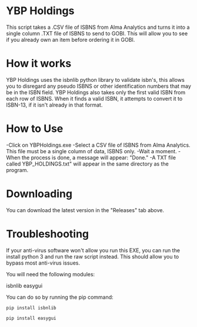 # YBP Holdings
This script takes a .CSV file of ISBNS from Alma Analytics and turns it into a single column .TXT file of ISBNS to send to GOBI.
This will allow you to see if you already own an item before ordering it in GOBI.

# How it works
YBP Holdings uses the isbnlib python library to validate isbn's, this allows you to disregard any pseudo ISBNS or other identification numbers that may be in the ISBN field.
YBP Holdings also takes only the first valid ISBN from each row of ISBNS.
When it finds a valid ISBN, it attempts to convert it to ISBN-13, if it isn't already in that format.

# How to Use
-Click on YBPHoldings.exe
-Select a CSV file of ISBNS from Alma Analytics. This file must be a single column of data, ISBNS only.
-Wait a moment.
-When the process is done, a message will appear: "Done."
-A TXT file called YBP_HOLDINGS.txt" will appear in the same directory as the program.

# Downloading
You can download the latest version in the "Releases" tab above.

# Troubleshooting
If your anti-virus software won't allow you run this EXE, you can run the install python 3 and run the raw script instead.
This should allow you to bypass most anti-virus issues.

You will need the following modules:

isbnlib
easygui

You can do so by running the pip command:

`pip install isbnlib`

`pip install easygui`